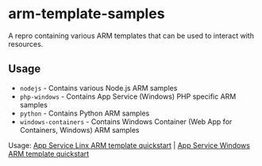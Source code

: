 # arm-template-samples

A repro containing various ARM templates that can be used to interact with resources.

## Usage
- `nodejs` - Contains various Node.js ARM samples
- `php-windows` - Contains App Service (Windows) PHP specific ARM samples
- `python` - Contains Python ARM samples
- `windows-containers` - Contains Windows Container (Web App for Containers, Windows) ARM samples

Usage: [App Service Linx ARM template quickstart](https://docs.microsoft.com/en-us/azure/app-service/quickstart-arm-template?pivots=platform-linux) | [App Service Windows ARM template quickstart](https://docs.microsoft.com/en-us/azure/app-service/quickstart-arm-template?pivots=platform-windows)